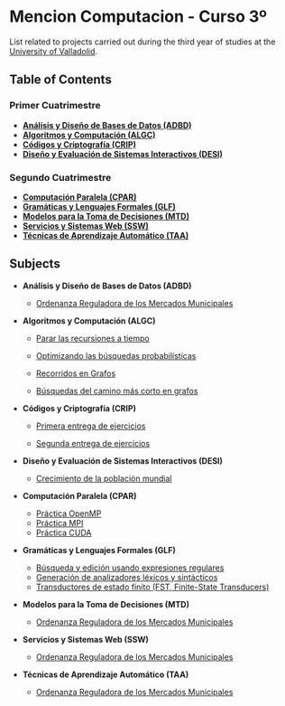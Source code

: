 # Mencion Computacion - Curso 3º
List related to projects carried out during the third year of studies at the [University of Valladolid](https://www.uva.es/export/sites/uva/).

## Table of Contents
### Primer Cuatrimestre
- **[Análisis y Diseño de Bases de Datos (ADBD)](#item1)**
- **[Algoritmos y Computación (ALGC)](#item2)**
- **[Códigos y Criptografía (CRIP)](#item3)**
- **[Diseño y Evaluación de Sistemas Interactivos (DESI)](#item4)**

### Segundo Cuatrimestre
- **[Computación Paralela (CPAR)](#item5)**
- **[Gramáticas y Lenguajes Formales (GLF)](#item6)**
- **[Modelos para la Toma de Decisiones (MTD)](#item7)**
- **[Servicios y Sistemas Web (SSW)](#item8)**
- **[Técnicas de Aprendizaje Automático (TAA)](#item9)**

## Subjects
<a name="item1"></a>
 - **Análisis y Diseño de Bases de Datos (ADBD)**
 
   - [Ordenanza Reguladora de los Mercados Municipales]()

<a name="item2"></a>
 - **Algoritmos y Computación (ALGC)**
  
   - [Parar las recursiones a tiempo](https://github.com/jhoncabanilla/Entrega-1)
   
   - [Optimizando las búsquedas probabilísticas](https://github.com/jhoncabanilla/Entrega-2)
   
   - [Recorridos en Grafos](https://github.com/jhoncabanilla/Entrega-3)
   
   - [Búsquedas del camino más corto en grafos](https://github.com/jhoncabanilla/Entrega-4)
   
<a name="item3"></a>
 - **Códigos y Criptografía (CRIP)**
  
   - [Primera entrega de ejercicios](https://github.com/jhoncabanilla/Primera-Entrega)
   
   - [Segunda entrega de ejercicios](https://github.com/jhoncabanilla/Segunda-Entrega)
 
<a name="item4"></a>
 - **Diseño y Evaluación de Sistemas Interactivos (DESI)**
 
   - [Crecimiento de la población mundial](https://github.com/jhoncabanilla/Crecimiento-Poblacion)
   
   
<a name="item5"></a>
 - **Computación Paralela (CPAR)**
 
   - [Práctica OpenMP](https://github.com/jhoncabanilla/Pr-ctica-OpenMP)
   - [Práctica MPI](https://github.com/jhoncabanilla/Practica-MPI)
   - [Práctica CUDA](https://github.com/jhoncabanilla/Practica-CUDA)

<a name="item6"></a>
 - **Gramáticas y Lenguajes Formales (GLF)**
 
   - [Búsqueda y edición usando expresiones regulares]()
   - [Generación de analizadores léxicos y sintácticos]()
   - [Transductores de estado finito (FST, Finite-State Transducers)]()
   
<a name="item7"></a>
 - **Modelos para la Toma de Decisiones (MTD)**
 
   - [Ordenanza Reguladora de los Mercados Municipales]()
   
<a name="item8"></a>
 - **Servicios y Sistemas Web (SSW)**
 
   - [Ordenanza Reguladora de los Mercados Municipales]()
   
<a name="item9"></a>
 - **Técnicas de Aprendizaje Automático (TAA)**
 
   - [Ordenanza Reguladora de los Mercados Municipales]()
